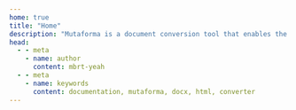 ```yaml
---
home: true
title: "Home"
description: "Mutaforma is a document conversion tool that enables the conversion of DOCX files to HTML, with more formats to come."
head:
  - - meta
    - name: author
      content: mbrt-yeah
  - - meta
    - name: keywords
      content: documentation, mutaforma, docx, html, converter
---
```


<script setup lang="ts">
    import HomePage from "../_pages/HomePage.vue";
</script>

<HomePage />